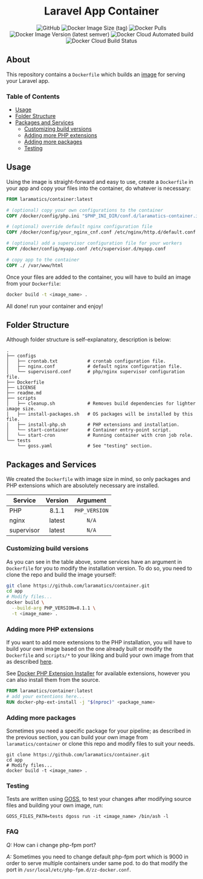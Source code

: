 <div align="center">

# Laravel App Container

![GitHub](https://img.shields.io/github/license/laramatics/container)
![Docker Image Size (tag)](https://img.shields.io/docker/image-size/laramatics/container/latest)
![Docker Pulls](https://img.shields.io/docker/pulls/laramatics/container)
![Docker Image Version (latest semver)](https://img.shields.io/docker/v/laramatics/container)
![Docker Cloud Automated build](https://img.shields.io/docker/cloud/automated/laramatics/container)
![Docker Cloud Build Status](https://img.shields.io/docker/cloud/build/laramatics/container)

</div>

## About

This repository contains a `Dockerfile` which builds an [image](https://hub.docker.com/r/laramatics/container)
for serving your Laravel app.

### Table of Contents

- [Usage](#usage)
- [Folder Structure](#folder-structure)
- [Packages and Services](#packages-and-services)
    - [Customizing build versions](#customizing-build-versions)
    - [Adding more PHP extensions](#adding-more-php-extensions)
    - [Adding more packages](#adding-more-packages)
    - [Testing](#testing)

## Usage

Using the image is straight-forward and easy to use, create a `Dockerfile` in your app and copy your files into the
container, do whatever is necessary:

```dockerfile
FROM laramatics/container:latest

# (optional) copy your own configurations to the container
COPY /docker/config/php.ini "$PHP_INI_DIR/conf.d/laramatics-container.ini"

# (optional) override default nginx configuration file
COPY /docker/config/your_nginx_cnf.conf /etc/nginx/http.d/default.conf

# (optional) add a supervisor configuration file for your workers
COPY /docker/config/myapp.conf /etc/supervisor.d/myapp.conf

# copy app to the container
COPY ./ /var/www/html
```

Once your files are added to the container, you will have to build an image from your `Dockerfile`:

```bash
docker build -t <image_name> .
```

All done! run your container and enjoy!

## Folder Structure

Although folder structure is self-explanatory, description is below:

```
.
├── configs
│   ├── crontab.txt           # crontab configuration file.
│   ├── nginx.conf            # default nginx configuration file.
│   └── supervisord.conf      # php/nginx supervisor configuration file.
├── Dockerfile
├── LICENSE
├── readme.md
├── scripts
│   ├── cleanup.sh            # Removes build dependencies for lighter image size.
│   ├── install-packages.sh   # OS packages will be installed by this file.
│   ├── install-php.sh        # PHP extensions and installation.
│   └── start-container       # Container entry-point script.
│   └── start-cron            # Running container with cron job role.
└── tests
    └── goss.yaml             # See "testing" section.
```

## Packages and Services

We created the `Dockerfile` with image size in mind, so only packages and PHP extensions which are absolutely necessary
are installed.

|Service|Version|Argument|
|---|:---:|:---:|
|PHP|8.1.1|`PHP_VERSION`|
|nginx|latest|`N/A`|
|supervisor|latest|`N/A`|

### Customizing build versions

As you can see in the table above, some services have an argument in `Dockerfile` for you to modify the installation
version. To do so, you need to clone the repo and build the image yourself:

```bash
git clone https://github.com/laramatics/container.git
cd app
# Modify files...
docker build \
  --build-arg PHP_VERSION=8.1.1 \
  -t <image_name> .
```

### Adding more PHP extensions

If you want to add more extensions to the PHP installation, you will have to build your own image based on the one
already built or modify the `Dockerfile` and `scripts/*` to your liking and build your own image from that as
described [here](#adding-more-packages).

See [Docker PHP Extension Installer](https://github.com/mlocati/docker-php-extension-installer)
for available extensions, however you can also install them from the source.

```dockerfile
FROM laramatics/container:latest
# add your extentions here...
RUN docker-php-ext-install -j "$(nproc)" <package_name>
```

### Adding more packages

Sometimes you need a specific package for your pipeline; as described in the previous section, you can build your own
image from `laramatics/container` or clone this repo and modify files to suit your needs.

```shell
git clone https://github.com/laramatics/container.git
cd app
# Modify files...
docker build -t <image_name> .
```

### Testing

Tests are written using [GOSS](https://github.com/aelsabbahy/goss/tree/master/extras/dcgoss), to test your changes after
modifying source files and building your own image, run:

```shell
GOSS_FILES_PATH=tests dgoss run -it <image_name> /bin/ash -l
```

### FAQ

*Q:* How can i change php-fpm port?

*A:* Sometimes you need to change default php-fpm port which is 9000 in order to serve multiple containers under same pod. to do that modify the port in `/usr/local/etc/php-fpm.d/zz-docker.conf`.
